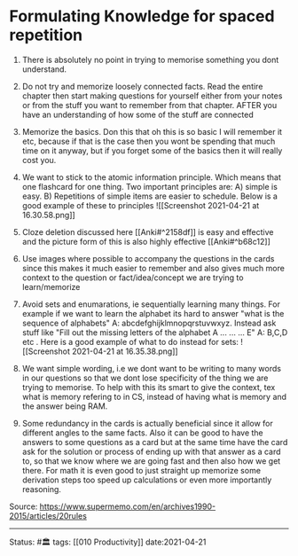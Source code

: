 # Formulating Knowledge for spaced repetition

1. There is absolutely no point in trying to memorise something you dont understand. 

2. Do not try and memorize loosely connected facts. Read the entire chapter then start making questions for yourself either from your notes or from the stuff you want to remember from that chapter. AFTER you have an understanding of how some of the stuff are connected 

3. Memorize the basics. Don this that oh this is so basic I will remember it etc, because if that is the case then you wont be spending that much time on it anyway, but if you forget some of the basics then it will really cost you.

4. We want to stick to the atomic information principle. Which means that one flashcard for one thing. Two important principles are: A) simple is easy. B) Repetitions of simple items are easier to schedule. Below is a good example of these to principles ![[Screenshot 2021-04-21 at 16.30.58.png]]

5. Cloze deletion discussed here [[Anki#^2158df]] is easy and effective and the picture form of this is also highly effective [[Anki#^b68c12]]

6. Use images where possible to accompany the questions in the cards since this makes it much easier to remember and also gives much more context to the question or fact/idea/concept we are trying to learn/memorize

7. Avoid sets and enumarations, ie sequentially learning many things. For example if we want to learn the alphabet its hard to answer "what is the sequence of alphabets" A: abcdefghijklmnopqrstuvwxyz. Instead ask stuff like "Fill out the missing letters of the alphabet A ... ... ... E" A: B,C,D etc . Here is a good example of what to do instead for sets: ![[Screenshot 2021-04-21 at 16.35.38.png]]


8. We want simple wording, i.e we dont want to be writing to many words in our questions so that we dont lose specificity of the thing we are trying to memorise. To help with this its smart to give the context, tex what is memory refering to in CS, instead of having what is memory and the answer being RAM.

9. Some redundancy in the cards is actually beneficial since it allow for different angles to the same facts. Also it can be good to have the answers to some questions as a card but at the same time have the card ask for the solution or process of ending up with that answer as a card to, so that we know where we are going fast and then also how we get there. For math it is even good to just straight up memorize some derivation steps too speed up calculations or even more importantly reasoning.


Source: https://www.supermemo.com/en/archives1990-2015/articles/20rules 

---
Status: #🏛 
tags: [[010 Productivity]]
date:2021-04-21
